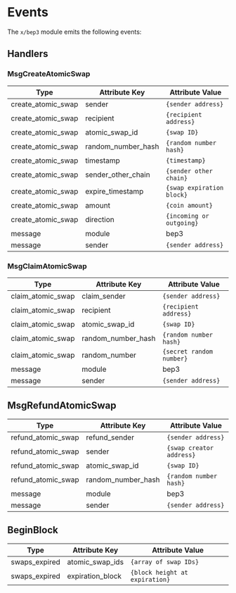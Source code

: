 <!--
order: 4
-->

# Events

The `x/bep3` module emits the following events:

## Handlers

### MsgCreateAtomicSwap

| Type               | Attribute Key      | Attribute Value           |
|--------------------|--------------------|---------------------------|
| create_atomic_swap | sender             | `{sender address}`        |
| create_atomic_swap | recipient          | `{recipient address}`     |
| create_atomic_swap | atomic_swap_id     | `{swap ID}`               |
| create_atomic_swap | random_number_hash | `{random number hash}`    |
| create_atomic_swap | timestamp          | `{timestamp}`             |
| create_atomic_swap | sender_other_chain | `{sender other chain}`    |
| create_atomic_swap | expire_timestamp      | `{swap expiration block}` |
| create_atomic_swap | amount             | `{coin amount}`           |
| create_atomic_swap | direction          | `{incoming or outgoing}`  |
| message            | module             | bep3                      |
| message            | sender             | `{sender address}`        |

### MsgClaimAtomicSwap

| Type               | Attribute Key      | Attribute Value           |
|--------------------|--------------------|---------------------------|
| claim_atomic_swap  | claim_sender       | `{sender address}`        |
| claim_atomic_swap  | recipient          | `{recipient address}`     |
| claim_atomic_swap  | atomic_swap_id     | `{swap ID}`               |
| claim_atomic_swap  | random_number_hash | `{random number hash}`    |
| claim_atomic_swap  | random_number      | `{secret random number}`  |
| message            | module             | bep3                      |
| message            | sender             | `{sender address}`        |

## MsgRefundAtomicSwap

| Type               | Attribute Key      | Attribute Value           |
|--------------------|--------------------|---------------------------|
| refund_atomic_swap | refund_sender      | `{sender address}`        |
| refund_atomic_swap | sender             | `{swap creator address}`  |
| refund_atomic_swap | atomic_swap_id     | `{swap ID}`               |
| refund_atomic_swap | random_number_hash | `{random number hash}`    |
| message            | module             | bep3                      |
| message            | sender             | `{sender address}`        |

## BeginBlock

| Type          | Attribute Key    | Attribute Value                  |
|---------------|------------------|----------------------------------|
| swaps_expired | atomic_swap_ids  | `{array of swap IDs}`            |
| swaps_expired | expiration_block | `{block height at expiration}`   |
